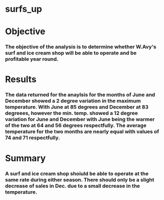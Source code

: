 # surfs_up

# Objective
### The objective of the analysis is to determine whether W.Avy's surf and ice cream shop will be able to operate and be profitable year round.

# Results
### The data returned for the anaylsis for the months of June and December showed a 2 degree variation in the maximum temperature. With June at 85 degrees and December at 83 degreees, however the min. temp. showed a 12 degree variation for June and December with June being the warmer of the two at 64 and 56 degrees respectfully. The average temperature for the two months are nearly equal with values of 74 and 71 respectfully. 

# Summary
### A surf and ice cream shop shoiuld be able to operate at the same rate during either season. There should only be a slight decrease of sales in Dec. due to a small decrease in the temperature.
